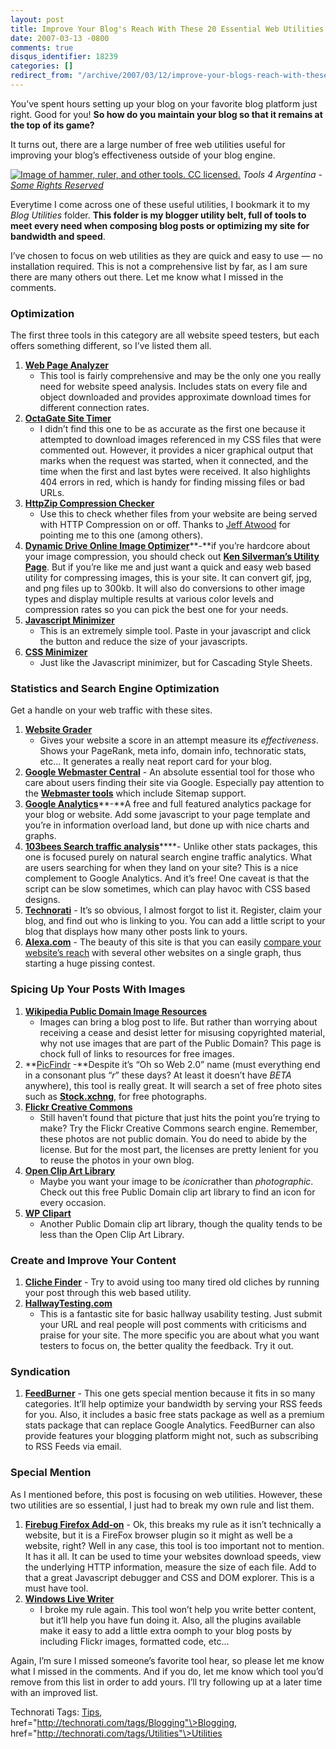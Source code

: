 ```yaml
---
layout: post
title: Improve Your Blog's Reach With These 20 Essential Web Utilities
date: 2007-03-13 -0800
comments: true
disqus_identifier: 18239
categories: []
redirect_from: "/archive/2007/03/12/improve-your-blogs-reach-with-these-20-essential-web-utilities.aspx/"
---
```


You’ve spent hours setting up your blog on your favorite blog platform
just right. Good for you! **So how do you maintain your blog so that it
remains at the top of its game?**

It turns out, there are a large number of free web utilities useful for
improving your blog’s effectiveness outside of your blog engine.

[![Image of hammer, ruler, and other tools. CC
licensed.](https://haacked.com/images/haacked_com/WindowsLiveWriter/TheEssentialBlogUtilitiesList_FFFB/181152792_ecb4bc1b523.jpg)](http://www.flickr.com/photos/johannrela/181152792/ "johannrela on Flickr")
*Tools 4 Argentina - [Some Rights
Reserved](http://creativecommons.org/licenses/by/2.0/ "Creative Commons License")*

Everytime I come across one of these useful utilities, I bookmark it to
my *Blog Utilities* folder. **This folder is my blogger utility belt,
full of tools to meet every need when composing blog posts or optimizing
my site for bandwidth and speed**.

I’ve chosen to focus on web utilities as they are quick and easy to use
— no installation required. This is not a comprehensive list by far, as
I am sure there are many others out there. Let me know what I missed in
the comments.

### Optimization

The first three tools in this category are all website speed testers,
but each offers something different, so I’ve listed them all.

1.  **[Web Page
    Analyzer](http://www.websiteoptimization.com/services/analyze/ "Web Page Analyzer")**
    - This tool is fairly comprehensive and may be the only one you
    really need for website speed analysis. Includes stats on every file
    and object downloaded and provides approximate download times for
    different connection rates.
2.  **[OctaGate Site
    Timer](http://www.octagate.com/service/SiteTimer/ "OctaGate Site Timer")**
    - I didn’t find this one to be as accurate as the first one because
    it attempted to download images referenced in my CSS files that were
    commented out. However, it provides a nicer graphical output that
    marks when the request was started, when it connected, and the time
    when the first and last bytes were received. It also highlights 404
    errors in red, which is handy for finding missing files or bad URLs.
3.  **[HttpZip Compression
    Checker](http://www.port80software.com/products/httpzip/compresscheck "Port80 HttpZip Compression Checker")**
    - Use this to check whether files from your website are being served
    with HTTP Compression on or off. Thanks to [Jeff
    Atwood](http://codinghorror.com/blog/ "CodingHorror blog") for
    pointing me to this one (among others).
4.  [**Dynamic Drive Online Image
    Optimizer**](http://tools.dynamicdrive.com/imageoptimizer/ "Image Optimizer")**-**if
    you’re hardcore about your image compression, you should check out
    [**Ken Silverman’s Utility
    Page**](http://advsys.net/ken/utils.htm#pngout "Ken Silverman’s Utility Page").
    But if you’re like me and just want a quick and easy web based
    utility for compressing images, this is your site. It can convert
    gif, jpg, and png files up to 300kb. It will also do conversions to
    other image types and display multiple results at various color
    levels and compression rates so you can pick the best one for your
    needs.
5.  **[Javascript
    Minimizer](http://fmarcia.info/jsmin/test.html "Javascript Minimizer")**
    - This is an extremely simple tool. Paste in your javascript and
    click the button and reduce the size of your javascripts.
6.  **[CSS
    Minimizer](http://www.cssdrive.com/index.php/main/csscompressor/ "CSS Minimizer")**
    - Just like the Javascript minimizer, but for Cascading Style
    Sheets.

### Statistics and Search Engine Optimization

Get a handle on your web traffic with these sites.

1.  **[Website Grader](http://www.websitegrader.com/ "Website Grader")**
    - Gives your website a score in an attempt measure its
    *effectiveness*. Shows your PageRank, meta info, domain info,
    technoratic stats, etc... It generates a really neat report card for
    your blog.
2.  **[Google Webmaster
    Central](http://www.google.com/webmasters/ "Google Webmaster")** -
    An absolute essential tool for those who care about users finding
    their site via Google. Especially pay attention to the **[Webmaster
    tools](http://www.google.com/webmasters/sitemaps/ "Webmaster Tools")**
    which include Sitemap support.
3.  [**Google
    Analytics**](http://www.google.com/analytics/ "Google Analytics")**-**A
    free and full featured analytics package for your blog or website.
    Add some javascript to your page template and you’re in information
    overload land, but done up with nice charts and graphs.
4.  [**103bees Search traffic
    analysis**](http://103bees.com/ "Search traffic analysis")****-
    Unlike other stats packages, this one is focused purely on natural
    search engine traffic analytics. What are users searching for when
    they land on your site? This is a nice complement to Google
    Analytics. And it’s free! One caveat is that the script can be slow
    sometimes, which can play havoc with CSS based designs.
5.  **[Technorati](http://technorati.com/ "Technorati")** - It’s so
    obvious, I almost forgot to list it. Register, claim your blog, and
    find out who is linking to you. You can add a little script to your
    blog that displays how many other posts link to yours.
6.  [**Alexa.com**](http://alexa.com/ "Alexa web stats") - The beauty of
    this site is that you can easily [compare your website’s
    reach](http://www.alexa.com/data/details/traffic_details?site0=haacked.com/&site1=codinghorror.com&site2=&site3=&site4=&y=r&z=1&h=300&w=500&range=6m&size=Medium&url=https://haacked.com/ "Compare Reach")
    with several other websites on a single graph, thus starting a huge
    pissing contest.

### Spicing Up Your Posts With Images

1.  **[Wikipedia Public Domain Image
    Resources](http://en.wikipedia.org/wiki/Wikipedia:Public_domain_image_resources "Public Domain Images")**
    - Images can bring a blog post to life. But rather than worrying
    about receiving a cease and desist letter for misusing copyrighted
    material, why not use images that are part of the Public Domain?
    This page is chock full of links to resources for free images.
2.  **[PicFindr](http://www.picfindr.com/bin/PicFindr3.html "PicFindr")
    -**Despite it’s “Oh so Web 2.0” name (must everything end in a
    consonant plus “*r*” these days? At least it doesn’t have *BETA*
    anywhere), this tool is really great. It will search a set of free
    photo sites such as
    [**Stock.xchng**](http://www.sxc.hu/ "Stock Exchange"), for free
    photographs.
3.  **[Flickr Creative
    Commons](http://www.flickr.com/creativecommons/ "Flickr Creative Commons")**
    - Still haven’t found that picture that just hits the point you’re
    trying to make? Try the Flickr Creative Commons search engine.
    Remember, these photos are not public domain. You do need to abide
    by the license. But for the most part, the licenses are pretty
    lenient for you to reuse the photos in your own blog.
4.  **[Open Clip Art Library](http://www.openclipart.org/ "Clip Art")**
    - Maybe you want your image to be *iconic*rather than
    *photographic*. Check out this free Public Domain clip art library
    to find an icon for every occasion.
5.  **[WP
    Clipart](http://www.wpclipart.com/index.html "Public Domain Clip Art Library")**
    - Another Public Domain clip art library, though the quality tends
    to be less than the Open Clip Art Library.

### Create and Improve Your Content

1.  **[Cliche Finder](http://cliche.theinfo.org/ "Cliche Finder")** -
    Try to avoid using too many tired old cliches by running your post
    through this web based utility.
2.  **[HallwayTesting.com](http://www.hallwaytesting.com/ "Hallway Testing")**
    - This is a fantastic site for basic hallway usability testing. Just
    submit your URL and real people will post comments with criticisms
    and praise for your site. The more specific you are about what you
    want testers to focus on, the better quality the feedback. Try it
    out.

### Syndication

1.  **[FeedBurner](http://feedburner.com/ "FeedBurner")** - This one
    gets special mention because it fits in so many categories. It’ll
    help optimize your bandwidth by serving your RSS feeds for you.
    Also, it includes a basic free stats package as well as a premium
    stats package that can replace Google Analytics. FeedBurner can also
    provide features your blogging platform might not, such as
    subscribing to RSS Feeds via email.

### Special Mention

As I mentioned before, this post is focusing on web utilities. However,
these two utilities are so essential, I just had to break my own rule
and list them.

1.  [**Firebug Firefox
    Add-on**](https://addons.mozilla.org/firefox/1843/ "Firebug") - Ok,
    this breaks my rule as it isn’t technically a website, but it is a
    FireFox browser plugin so it might as well be a website, right? Well
    in any case, this tool is too important not to mention. It has it
    all. It can be used to time your websites download speeds, view the
    underlying HTTP information, measure the size of each file. Add to
    that a great Javascript debugger and CSS and DOM explorer. This is a
    must have tool.
2.  [**Windows Live
    Writer**](http://windowslivewriter.spaces.live.com/ "Windows Live Writer")
    - I broke my rule again. This tool won’t help you write better
    content, but it’ll help you have fun doing it. Also, all the plugins
    available make it easy to add a little extra oomph to your blog
    posts by including Flickr images, formatted code, etc...

Again, I’m sure I missed someone’s favorite tool hear, so please let me
know what I missed in the comments. And if you do, let me know which
tool you’d remove from this list in order to add yours. I’ll try
following up at a later time with an improved list.

Technorati Tags: [Tips](http://technorati.com/tags/Tips),
href="http://technorati.com/tags/Blogging"\>Blogging,
href="http://technorati.com/tags/Utilities"\>Utilities

